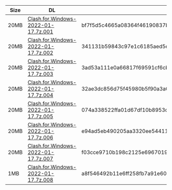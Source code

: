 |    Size   |     DL  | sha512sum |
|  ---  |  ---  |  ---  |
| 20MB | [Clash.for.Windows-2022-01-17.7z.001](https://cdn.jsdelivr.net/gh/appleians/cfw_intel@main/Clash.for.Windows-2022-01-17.7z.001) | bf7f5d5c4665a08364f46190837bb4bde09ecd6dd4c2585140c3e64a15ba8054ee687f00a9450b1f55a0945801c427d57b325830b22497fbd9922614edd03e96 |
| 20MB | [Clash.for.Windows-2022-01-17.7z.002](https://cdn.jsdelivr.net/gh/appleians/cfw_intel@main/Clash.for.Windows-2022-01-17.7z.002) | 341131b59843c97e1c6185aed5ebc4e9056a1fcf49a052ec99c3d63f58c8485ef84b6abf89e6afda8925108648f9851813a4f4613e5ce4b83c548d2a81fc5ead |
| 20MB | [Clash.for.Windows-2022-01-17.7z.003](https://cdn.jsdelivr.net/gh/appleians/cfw_intel@main/Clash.for.Windows-2022-01-17.7z.003) | 3ad53a111e0a66817f69591cf6cb888d49b8b4ab753fc62d856b8042efe955fe0d674c524efd2e5f87a287026cf5c3ada0172402bcbd15136f9113e15be787a9 |
| 20MB | [Clash.for.Windows-2022-01-17.7z.004](https://cdn.jsdelivr.net/gh/appleians/cfw_intel@main/Clash.for.Windows-2022-01-17.7z.004) | 32ae3dc856d75f45980b5f90a3a0ff0b05521651784c15631413b02c7e0d74bc60fd60b3fea5ac5c1fbfeb8be1388f335de25eba6347e2ccfe6c35e93b1d2b60 |
| 20MB | [Clash.for.Windows-2022-01-17.7z.005](https://cdn.jsdelivr.net/gh/appleians/cfw_intel@main/Clash.for.Windows-2022-01-17.7z.005) | 074a338522ffa01d67df10b8953c89a0321f931fe20417158c6082fcd1d2abd4a9e6bd8a347cb0ffc1430c684b6f1017bdc5146b962c9c18ccdfa01d2605e85a |
| 20MB | [Clash.for.Windows-2022-01-17.7z.006](https://cdn.jsdelivr.net/gh/appleians/cfw_intel@main/Clash.for.Windows-2022-01-17.7z.006) | e94ad5eb490205aa3320ee54411bd3db5c68d76ffabc3319d876fc40d8431696dd7b0e185c30a14572d11176ccb1ac16c6ce9c50ea77300572116ff65fd72642 |
| 20MB | [Clash.for.Windows-2022-01-17.7z.007](https://cdn.jsdelivr.net/gh/appleians/cfw_intel@main/Clash.for.Windows-2022-01-17.7z.007) | f03cce9710b198c2125e6967019027a87ae3183f4348aedf28a65f2eb39c4eeae05c120ebe7a3094a84ce9d9928e6ace83c3ae282e979f317541f10cddc399b6 |
| 1MB | [Clash.for.Windows-2022-01-17.7z.008](https://cdn.jsdelivr.net/gh/appleians/cfw_intel@main/Clash.for.Windows-2022-01-17.7z.008) | a8f546492b11e6ff258fb7a91e602df070dc4db8369a2da0dd43372cd1336e5fea3792a5ba6f123435a7ed705abbe03207fbd0aefb9ac2f5b2e457d7b88ae38b |
